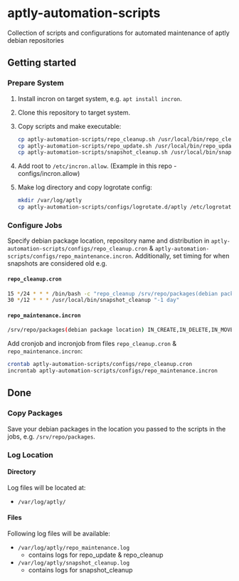 # aptly-automation-scripts

Collection of scripts and configurations for automated maintenance of aptly debian repositories

## Getting started

### Prepare System

1. Install incron on target system, e.g. `apt install incron`.
2. Clone this repository to target system.
3. Copy scripts and make executable:

    ```bash
    cp aptly-automation-scripts/repo_cleanup.sh /usr/local/bin/repo_cleanup && chmod +x /usr/local/bin/repo_cleanup
    cp aptly-automation-scripts/repo_update.sh /usr/local/bin/repo_update && chmod +x /usr/local/bin/repo_update
    cp aptly-automation-scripts/snapshot_cleanup.sh /usr/local/bin/snapshot_cleanup && chmod +x /usr/local/bin/snapshot_cleanup
    ```

4. Add root to `/etc/incron.allow`. (Example in this repo - configs/incron.allow)
5. Make log directory and copy logrotate config:

    ```bash
    mkdir /var/log/aptly
    cp aptly-automation-scripts/configs/logrotate.d/aptly /etc/logrotate.d/aptly
    ```

### Configure Jobs

Specify debian package location, repository name and distribution in `aptly-automation-scripts/configs/repo_cleanup.cron` & `aptly-automation-scripts/configs/repo_maintenance.incron`. Additionally, set timing for when snapshots are considered old e.g.

#### **`repo_cleanup.cron`**

```bash
15 */24 * * * /bin/bash -c "repo_cleanup /srv/repo/packages(debian package location) devops(repository name) && repo_update /srv/repo/packages(debian package location) devops(repository name) all(distribution)"
30 */12 * * * /usr/local/bin/snapshot_cleanup "-1 day"
```

#### **`repo_maintenance.incron`**

```bash
/srv/repo/packages(debian package location) IN_CREATE,IN_DELETE,IN_MOVE,IN_ONLYDIR /bin/bash -c "repo_cleanup $@ devops(repository name) && repo_update $@ devops(repository name) all(distribution)"
```

Add cronjob and incronjob from files `repo_cleanup.cron` & `repo_maintenance.incron`:

```bash
crontab aptly-automation-scripts/configs/repo_cleanup.cron
incrontab aptly-automation-scripts/configs/repo_maintenance.incron
```

## Done

### Copy Packages

Save your debian packages in the location you passed to the scripts in the jobs, e.g. `/srv/repo/packages`.

### Log Location

#### Directory

Log files will be located at:

- `/var/log/aptly/`

#### Files

Following log files will be available:

- `/var/log/aptly/repo_maintenance.log`
  - contains logs for repo_update & repo_cleanup
- `/var/log/aptly/snapshot_cleanup.log`
  - contains logs for snapshot_cleanup
